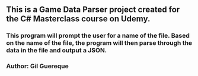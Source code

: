 ## This is a Game Data Parser project created for the C# Masterclass course on Udemy.
### This program will prompt the user for a name of the file. Based on the name of the file, the program will then parse through the data in the file and output a JSON.
### Author: Gil Guereque
